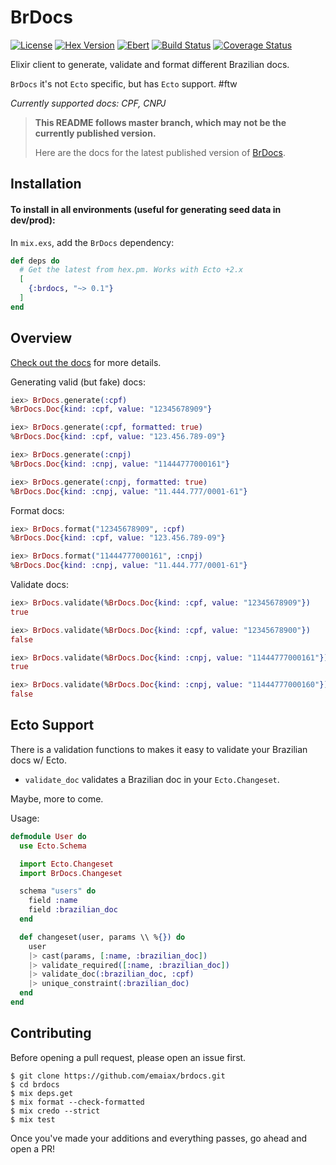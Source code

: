 # BrDocs

[![License](http://img.shields.io/badge/license-MIT-brightgreen.svg)](http://opensource.org/licenses/MIT)
[![Hex Version](https://img.shields.io/hexpm/v/brdocs.svg)](https://hex.pm/packages/brdocs)
[![Ebert](https://ebertapp.io/github/emaiax/brdocs.svg)](https://ebertapp.io/github/emaiax/brdocs)
[![Build Status](https://travis-ci.org/emaiax/brdocs.svg?branch=master)](https://travis-ci.org/emaiax/brdocs)
[![Coverage Status](https://coveralls.io/repos/github/emaiax/brdocs/badge.svg?branch=master)](https://coveralls.io/github/emaiax/brdocs?branch=master)

Elixir client to generate, validate and format different Brazilian docs.

`BrDocs` it's not `Ecto` specific, but has `Ecto` support. #ftw

_Currently supported docs: CPF, CNPJ_

> **This README follows master branch, which may not be the currently published version.**
>
> Here are the docs for the latest published version of [BrDocs](https://hexdocs.pm/brdocs).

## Installation

#### To install in all environments (useful for generating seed data in dev/prod):

In `mix.exs`, add the `BrDocs` dependency:

```elixir
def deps do
  # Get the latest from hex.pm. Works with Ecto +2.x
  [
    {:brdocs, "~> 0.1"}
  ]
end
```

## Overview

[Check out the docs](http://hexdocs.pm/brdocs/BrDocs.html) for more details.

Generating valid (but fake) docs:

```elixir
iex> BrDocs.generate(:cpf)
%BrDocs.Doc{kind: :cpf, value: "12345678909"}

iex> BrDocs.generate(:cpf, formatted: true)
%BrDocs.Doc{kind: :cpf, value: "123.456.789-09"}

iex> BrDocs.generate(:cnpj)
%BrDocs.Doc{kind: :cnpj, value: "11444777000161"}

iex> BrDocs.generate(:cnpj, formatted: true)
%BrDocs.Doc{kind: :cnpj, value: "11.444.777/0001-61"}
```

Format docs:

```elixir
iex> BrDocs.format("12345678909", :cpf)
%BrDocs.Doc{kind: :cpf, value: "123.456.789-09"}

iex> BrDocs.format("11444777000161", :cnpj)
%BrDocs.Doc{kind: :cnpj, value: "11.444.777/0001-61"}
```

Validate docs:

```elixir
iex> BrDocs.validate(%BrDocs.Doc{kind: :cpf, value: "12345678909"})
true

iex> BrDocs.validate(%BrDocs.Doc{kind: :cpf, value: "12345678900"})
false

iex> BrDocs.validate(%BrDocs.Doc{kind: :cnpj, value: "11444777000161"})
true

iex> BrDocs.validate(%BrDocs.Doc{kind: :cnpj, value: "11444777000160"})
false
```

## Ecto Support

There is a validation functions to makes it easy to validate your Brazilian docs w/ Ecto.

  * `validate_doc` validates a Brazilian doc in your `Ecto.Changeset`.

Maybe, more to come.

Usage:

```elixir
defmodule User do
  use Ecto.Schema

  import Ecto.Changeset
  import BrDocs.Changeset

  schema "users" do
    field :name
    field :brazilian_doc
  end

  def changeset(user, params \\ %{}) do
    user
    |> cast(params, [:name, :brazilian_doc])
    |> validate_required([:name, :brazilian_doc])
    |> validate_doc(:brazilian_doc, :cpf)
    |> unique_constraint(:brazilian_doc)
  end
end
```

## Contributing

Before opening a pull request, please open an issue first.

    $ git clone https://github.com/emaiax/brdocs.git
    $ cd brdocs
    $ mix deps.get
    $ mix format --check-formatted
    $ mix credo --strict
    $ mix test

Once you've made your additions and everything passes, go ahead and open a PR!

